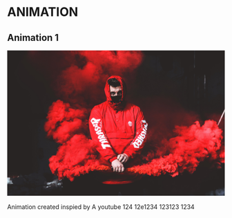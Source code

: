 # ANIMATION
## **Animation 1**
![](animation%201/2.jpg)

Animation created inspied by 
A youtube
124
12e1234
123123
1234

